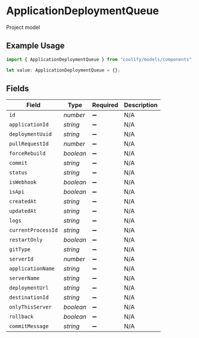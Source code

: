 # ApplicationDeploymentQueue

Project model

## Example Usage

```typescript
import { ApplicationDeploymentQueue } from "coolify/models/components";

let value: ApplicationDeploymentQueue = {};
```

## Fields

| Field              | Type               | Required           | Description        |
| ------------------ | ------------------ | ------------------ | ------------------ |
| `id`               | *number*           | :heavy_minus_sign: | N/A                |
| `applicationId`    | *string*           | :heavy_minus_sign: | N/A                |
| `deploymentUuid`   | *string*           | :heavy_minus_sign: | N/A                |
| `pullRequestId`    | *number*           | :heavy_minus_sign: | N/A                |
| `forceRebuild`     | *boolean*          | :heavy_minus_sign: | N/A                |
| `commit`           | *string*           | :heavy_minus_sign: | N/A                |
| `status`           | *string*           | :heavy_minus_sign: | N/A                |
| `isWebhook`        | *boolean*          | :heavy_minus_sign: | N/A                |
| `isApi`            | *boolean*          | :heavy_minus_sign: | N/A                |
| `createdAt`        | *string*           | :heavy_minus_sign: | N/A                |
| `updatedAt`        | *string*           | :heavy_minus_sign: | N/A                |
| `logs`             | *string*           | :heavy_minus_sign: | N/A                |
| `currentProcessId` | *string*           | :heavy_minus_sign: | N/A                |
| `restartOnly`      | *boolean*          | :heavy_minus_sign: | N/A                |
| `gitType`          | *string*           | :heavy_minus_sign: | N/A                |
| `serverId`         | *number*           | :heavy_minus_sign: | N/A                |
| `applicationName`  | *string*           | :heavy_minus_sign: | N/A                |
| `serverName`       | *string*           | :heavy_minus_sign: | N/A                |
| `deploymentUrl`    | *string*           | :heavy_minus_sign: | N/A                |
| `destinationId`    | *string*           | :heavy_minus_sign: | N/A                |
| `onlyThisServer`   | *boolean*          | :heavy_minus_sign: | N/A                |
| `rollback`         | *boolean*          | :heavy_minus_sign: | N/A                |
| `commitMessage`    | *string*           | :heavy_minus_sign: | N/A                |